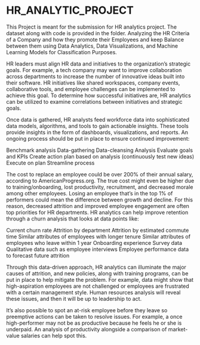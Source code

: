 # HR_ANALYTIC_PROJECT
This Project is meant for the submission for HR analytics project. The dataset along with code is provided in the folder.
Analyzing the HR Criteria of a Company and how they promote their Employees and keep Balance between them using Data Analytics, Data Visualizations, and Machine Learning Models for Classification Purposes.

HR leaders must align HR data and initiatives to the organization’s strategic goals. For example, a tech company may want to improve collaboration across departments to increase the number of innovative ideas built into their software. HR initiatives like shared workspaces, company events, collaborative tools, and employee challenges can be implemented to achieve this goal. To determine how successful initiatives are, HR analytics can be utilized to examine correlations between initiatives and strategic goals.

Once data is gathered, HR analysts feed workforce data into sophisticated data models, algorithms, and tools to gain actionable insights. These tools provide insights in the form of dashboards, visualizations, and reports. An ongoing process should be put in place to ensure continued improvement:

Benchmark analysis Data-gathering Data-cleansing Analysis Evaluate goals and KPIs Create action plan based on analysis (continuously test new ideas) Execute on plan Streamline process

The cost to replace an employee could be over 200% of their annual salary, according to AmericanProgress.org. The true cost might even be higher due to training/onboarding, lost productivity, recruitment, and decreased morale among other employees. Losing an employee that’s in the top 1% of performers could mean the difference between growth and decline. For this reason, decreased attrition and improved employee engagement are often top priorities for HR departments. HR analytics can help improve retention through a churn analysis that looks at data points like:

Current churn rate Attrition by department Attrition by estimated commute time Similar attributes of employees with longer tenure Similar attributes of employees who leave within 1 year Onboarding experience Survey data Qualitative data such as employee interviews Employee performance data to forecast future attrition

Through this data-driven approach, HR analytics can illuminate the major causes of attrition, and new policies, along with training programs, can be put in place to help mitigate the problem. For example, data might show that high-aspiration employees are not challenged or employees are frustrated with a certain management style. Human resources analysis will reveal these issues, and then it will be up to leadership to act.

It’s also possible to spot an at-risk employee before they leave so preemptive actions can be taken to resolve issues. For example, a once high-performer may not be as productive because he feels he or she is underpaid. An analysis of productivity alongside a comparison of market-value salaries can help spot this.
